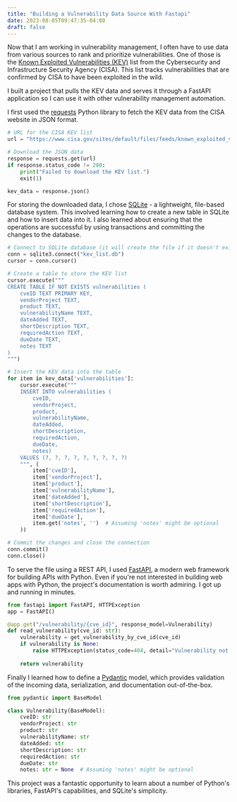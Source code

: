 ```yaml
---
title: "Building a Vulnerability Data Source With Fastapi"
date: 2023-08-05T09:47:35-04:00
draft: false
---
```


Now that I am working in vulnerability management, I often have to use data from various sources to rank and prioritize vulnerabilities. One of those is the [Known Exploited Vulnerabilities (KEV)](https://www.cisa.gov/known-exploited-vulnerabilities-catalog) list from the Cybersecurity and Infrastructure Security Agency (CISA). This list tracks vulnerabilities that are confirmed by CISA to have been exploited in the wild.


I built a project that pulls the KEV data and serves it through a FastAPI application so I can use it with other vulnerability management automation.

I first used the [requests](https://pypi.org/project/requests/) Python library to fetch the KEV data from the CISA website in JSON format.

```python
# URL for the CISA KEV list
url = "https://www.cisa.gov/sites/default/files/feeds/known_exploited_vulnerabilities.json"

# Download the JSON data
response = requests.get(url)
if response.status_code != 200:
    print("Failed to download the KEV list.")
    exit(1)

kev_data = response.json()

```

For storing the downloaded data, I chose [SQLite](https://docs.python.org/3/library/sqlite3.html) - a lightweight, file-based database system. This involved learning how to create a new table in SQLite and how to insert data into it. I also learned about ensuring that the operations are successful by using transactions and committing the changes to the database.

```python
# Connect to SQLite database (it will create the file if it doesn't exist)
conn = sqlite3.connect("kev_list.db")
cursor = conn.cursor()

# Create a table to store the KEV list
cursor.execute("""
CREATE TABLE IF NOT EXISTS vulnerabilities (
    cveID TEXT PRIMARY KEY,
    vendorProject TEXT,
    product TEXT,
    vulnerabilityName TEXT,
    dateAdded TEXT,
    shortDescription TEXT,
    requiredAction TEXT,
    dueDate TEXT,
    notes TEXT
)
""")

# Insert the KEV data into the table
for item in kev_data['vulnerabilities']:
    cursor.execute("""
    INSERT INTO vulnerabilities (
        cveID,
        vendorProject,
        product,
        vulnerabilityName,
        dateAdded,
        shortDescription,
        requiredAction,
        dueDate,
        notes)
    VALUES (?, ?, ?, ?, ?, ?, ?, ?, ?)
    """, (
        item['cveID'],
        item['vendorProject'],
        item['product'],
        item['vulnerabilityName'],
        item['dateAdded'],
        item['shortDescription'],
        item['requiredAction'],
        item['dueDate'],
        item.get('notes', '')  # Assuming 'notes' might be optional
    ))

# Commit the changes and close the connection
conn.commit()
conn.close()
```

To serve the file using a REST API, I used [FastAPI](https://fastapi.tiangolo.com/), a modern web framework for building APIs with Python. Even if you're not interested in building web apps with Python, the project's documentation is worth admiring. I got up and running in minutes.

```python
from fastapi import FastAPI, HTTPException
app = FastAPI()

@app.get("/vulnerability/{cve_id}", response_model=Vulnerability)
def read_vulnerability(cve_id: str):
    vulnerability = get_vulnerability_by_cve_id(cve_id)
    if vulnerability is None:
        raise HTTPException(status_code=404, detail="Vulnerability not found")
    
    return vulnerability
```

Finally I learned how to define a [Pydantic](https://docs.pydantic.dev/latest/) model, which provides validation of the incoming data, serialization, and documentation out-of-the-box.

```python
from pydantic import BaseModel

class Vulnerability(BaseModel):
    cveID: str
    vendorProject: str
    product: str
    vulnerabilityName: str
    dateAdded: str
    shortDescription: str
    requiredAction: str
    dueDate: str
    notes: str = None  # Assuming 'notes' might be optional
```

This project was a fantastic opportunity to learn about a number of Python's libraries, FastAPI's capabilities, and SQLite's simplicity.
